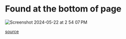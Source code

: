# Found at the bottom of page

![Screenshot 2024-05-22 at 2 54 07 PM](https://github.com/erascon7/UI-Examples/assets/39039416/2f4dbb33-80f0-4eed-9986-ce6c74f8b550)

[source](https://www.commandbar.com/blog/)
